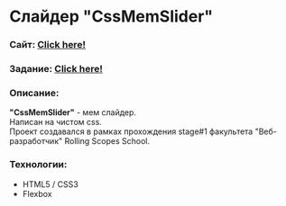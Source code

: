 # Слайдер "СssMemSlider"
### Сайт:  [Click here!](https://kybikn.github.io/cssMemSlider/cssMemSlider/)

### Задание:  [Click here!](https://github.com/rolling-scopes-school/tasks/tree/master/tasks/css-meme-slider)


### Описание:
**"СssMemSlider"** - мем слайдер.<br>
Написан на чистом css.<br>
Проект создавался в рамках прохождения stage#1 факультета "Веб-разработчик" Rolling Scopes School.<br>

### Технологии:
- HTML5 / CSS3
- Flexbox

